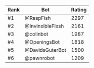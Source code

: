 Rank|Bot|Rating
---|---|---
#1|@RaspFish|2297
#2|@InvinxibleFlxsh|2161
#3|@colinbot|1987
#4|@OpeningsBot|1818
#5|@DavidsGuterBot|1500
#6|@pawnrobot|1209
